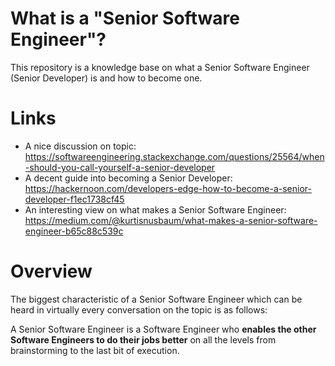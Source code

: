 # What is a "Senior Software Engineer"?
This repository is a knowledge base on what a Senior Software Engineer (Senior Developer) is and how to become one.

# Links
- A nice discussion on topic: https://softwareengineering.stackexchange.com/questions/25564/when-should-you-call-yourself-a-senior-developer
- A decent guide into becoming a Senior Developer: https://hackernoon.com/developers-edge-how-to-become-a-senior-developer-f1ec1738cf45
- An interesting view on what makes a Senior Software Engineer: https://medium.com/@kurtisnusbaum/what-makes-a-senior-software-engineer-b65c88c539c

# Overview
The biggest characteristic of a Senior Software Engineer which can be heard in virtually every conversation on the topic is as follows:

A Senior Software Engineer is a Software Engineer who **enables the other Software Engineers to do their jobs better** on all the levels from brainstorming to the last bit of execution.
